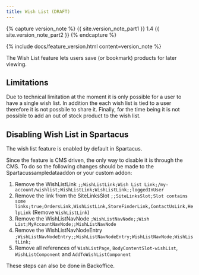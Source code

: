 ```yaml
---
title: Wish List (DRAFT)
---
```


{% capture version_note %}
{{ site.version_note_part1 }} 1.4 {{ site.version_note_part2 }}
{% endcapture %}

{% include docs/feature_version.html content=version_note %}

The Wish List feature lets users save (or bookmark) products for later viewing.

## Limitations

Due to technical limitation at the moment it is only possible for a user to have a single wish list. In addition the each wish list is tied to a user therefore it is not possbile to share it. Finally, for the time being it is not possible to add an out of stock product to the wish list.

## Disabling Wish List in Spartacus

The wish list feature is enabled by default in Spartacus.

Since the feature is CMS driven, the only way to disable it is through the CMS. To do so the following changes should be made to the Spartacussampledataaddon or your custom addon:

1. Remove the WishListLink
   `;;WishListLink;Wish List Link;/my-account/wishlist;WishListLink;WishListLink;;loggedInUser`
2. Remove the link from the SiteLinksSlot
   `;;SiteLinksSlot;Slot contains some links;true;OrdersLink,WishListLink,StoreFinderLink,ContactUsLink,HelpLink` (Remove `WishListLink`)
3. Remove the WishListNavNode
   `;WishListNavNode;;Wish List;MyAccountNavNode;;WishListNavNode`
4. Remove the WishListNavNodeEntry
   `;WishListNavNodeEntry;;WishListNavNodeEntry;WishListNavNode;WishListLink;`
5. Remove all references of `WishListPage`, `BodyContentSlot-wishList`, `WishListComponent` and `AddToWishListComponent`

These steps can also be done in Backoffice.

